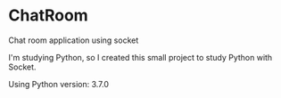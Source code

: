 # ChatRoom
Chat room application using socket

I'm studying Python, so I created this small project to study Python with Socket.

Using Python version: 3.7.0
